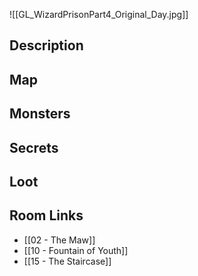 ![[GL_WizardPrisonPart4_Original_Day.jpg]]
## Description

## Map

## Monsters

## Secrets

## Loot

## Room Links

*  [[02 - The Maw]]
*  [[10 - Fountain of Youth]]
*  [[15 - The Staircase]]